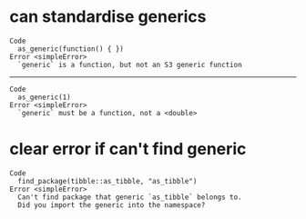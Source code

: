 # can standardise generics

    Code
      as_generic(function() { })
    Error <simpleError>
      `generic` is a function, but not an S3 generic function

---

    Code
      as_generic(1)
    Error <simpleError>
      `generic` must be a function, not a <double>

# clear error if can't find generic

    Code
      find_package(tibble::as_tibble, "as_tibble")
    Error <simpleError>
      Can't find package that generic `as_tibble` belongs to.
      Did you import the generic into the namespace?


